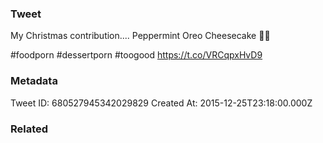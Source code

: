 ### Tweet
My Christmas contribution.... Peppermint Oreo Cheesecake 🙌😇

#foodporn #dessertporn #toogood https://t.co/VRCqpxHvD9

### Metadata
Tweet ID: 680527945342029829
Created At: 2015-12-25T23:18:00.000Z

### Related


